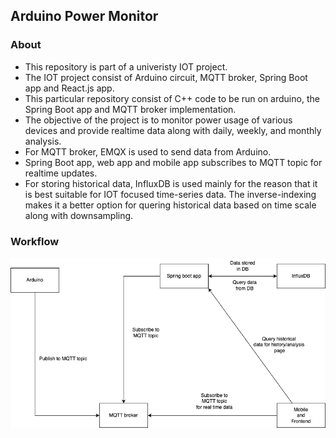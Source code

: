 ## Arduino Power Monitor

### About

- This repository is part of a univeristy IOT project.
- The IOT project consist of Arduino circuit, MQTT broker, Spring Boot app and React.js app.
- This particular repository consist of C++ code to be run on arduino, the Spring Boot app and MQTT broker implementation.
- The objective of the project is to monitor power usage of various devices and provide realtime data along with daily, weekly, and monthly analysis.
- For MQTT broker, EMQX is used to send data from Arduino.
- Spring Boot app, web app and mobile app subscribes to MQTT topic for realtime updates.
- For storing historical data, InfluxDB is used mainly for the reason that it is best suitable for IOT focused time-series data. The inverse-indexing makes it a better option for quering historical data based on time scale along with downsampling.

### Workflow

![](https://github.com/sainisahil1/arduino-power-monitor/blob/main/arduinoflow2.png)
